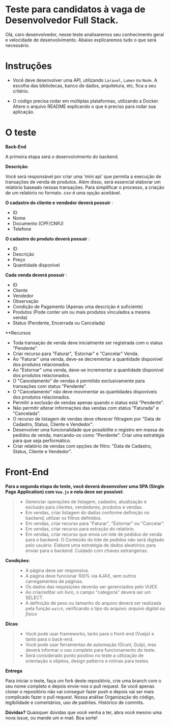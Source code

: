 # Teste para candidatos à vaga de Desenvolvedor Full Stack.

Olá, caro desenvolvedor, nesse teste analisaremos seu conhecimento geral e velocidade de desenvolvimento. Abaixo explicaremos tudo o que será necessário.

# Instruções
- Você deve desenvolver uma API, utilizando `Laravel`, `Lumen` ou `Node`.
A escolha das bibliotecas, banco de dados, arquitetura, etc, fica a seu critério.

- O código precisa rodar em múltiplas plataformas, utilizando a Docker.
Altere o arquivo README explicando o que é preciso para rodar sua aplicação.

# O teste

**Back-End**

A primeira etapa será o desenvolvimento do backend.

**Descrição**:

Você será responsável por criar uma 'mini api' que permita a execução de transações de venda de produtos. 
Além disso, será essencial elaborar um relatório baseado nessas transações. 
Para simplificar o processo, a criação de um relatório no formato .csv é uma opção aceitável.

**O cadastro do cliente e vendedor deverá possuir** :
- ID
- Nome
- Documento (CPF/CNPJ)
- Telefone

**O cadastro do produto deverá possuir** :
- ID
- Descrição
- Preço
- Quantidade disponível

**Cada venda deverá possuir** :
- ID
- Cliente
- Vendedor
- Observação
- Condição de Pagamento (Apenas uma descrição é suficiente)
- Produtos (Pode conter um ou mais produtos vinculados a mesma venda)
- Status (Pendente, Encerrada ou Cancelada)

**Recursos
- Toda transação de venda deve inicialmente ser registrada com o status "Pendente".
- Criar recurso para "Faturar", 'Estornar" e "Cancelar" Venda.
- Ao "Faturar" uma venda, deve-se decrementar a quantidade disponível dos produtos relacionados.
- Ao "Estornar" uma venda, deve-se incrementar a quantidade disponível dos produtos relacionados.
- O "Cancelamento" de vendas é permitido exclusivamente para transações com status "Pendente".
- O "Cancelamento" não deve movimentar as quantidades disponíveis dos produtos relacionados.
- Permitir a exclusão de vendas apenas quando o status está "Pendente".
- Não permitir alterar informações das vendas com status "Faturada" e "Cancelada".
- O recurso de listagem de vendas deve oferecer filtragem por "Data de Cadastro, Status, Cliente e Vendedor".
- Desenvolver uma funcionalidade que possibilite o registro em massa de pedidos de venda, marcando-os como "Pendente". Criar uma estratégia para que seja performático.
- Criar relatório de vendas com opções de filtro: "Data de Cadastro, Status, Cliente e Vendedor".

# Front-End
**Para a segunda etapa do teste, você deverá desenvolver uma SPA (Single Page Application) com `Vue.js` e nela deve ser possível:**
> - Gerenciar operações de listagem, cadastro, atualização e exclusão para clientes, vendedores, produtos e vendas.
> - Em vendas, criar listagem do dados conforme definição no backend, utilizar os filtros definidos.
> - Em vendas, criar recurso para "Faturar", "Estornar" ou "Cancelar".
> - Em vendas, criar recurso para extração do relatório.
> - Em vendas, criar recurso que envia um lote de pedidos de venda para o backend. O Conteúdo do lote de pedidos não será digitado pelo usuário. Elabore uma estratégia de dados aleatórios para enviar para o backend. Cuidado com chaves estrangeiras.

**Condições**:
> - A página deve ser responsiva.
> - A página deve funcionar 100% via AJAX, sem outros carregamentos de páginas.
> - Os dados das requisições deverão ser gerenciados pelo VUEX.
> - Ao criar/editar um livro, o campo "categoria" deverá ser um SELECT.
> - A definição de peso ou tamanho do arquivo deverá ser realizada pela função `watch`, verificando o tipo do arquivo: *arquivo digital ou físico*

**Dicas**:
> - Você pode usar frameworks, tanto para o front-end (Vuejs) e tanto para o back-end.
> - Você pode usar ferramentas de automação (Grunt, Gulp), mas deverá informar o uso completo para funcionamento do teste.
> - Será considerado ponto positivo no teste a utilização de orientação a objetos, design patterns e rotinas para testes.

**Entrega**

Para iniciar o teste, faça um fork deste repositório, crie uma branch com o seu nome completo e depois envie-nos o pull request. Se você apenas clonar o repositório não vai conseguir fazer push e depois vai ser mais complicado fazer o pull request.
Nossa análise
Organização do código, legibilidade e comentários, uso de padrões.
Histórico de commits.

**Dúvidas?**
Quaisquer dúvidas que você venha a ter, abra você mesmo uma nova issue, ou mande um e-mail.
Boa sorte!
